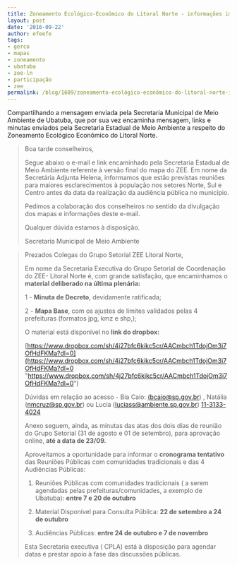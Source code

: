 ```yaml
---
title: Zoneamento Ecológico-Econômico do Litoral Norte - informações importantes
layout: post
date: '2016-09-22'
author: efeefe
tags:
- gerco
- mapas
- zoneamento
- ubatuba
- zee-ln
- participação
- zee
permalink: /blog/1609/zoneamento-ecológico-econômico-do-litoral-norte-informações-importantes/
---
```


Compartilhando a mensagem enviada pela Secretaria Municipal de Meio Ambiente de Ubatuba, que por sua vez encaminha mensagem, links e minutas enviados pela Secretaria Estadual de Meio Ambiente a respeito do Zoneamento Ecológico Econômico do Litoral Norte.

> Boa tarde conselheiros,
>
> Segue abaixo o e-mail e link encaminhado pela Secretaria Estadual de Meio Ambiente referente à versão final do mapa do ZEE. Em nome da Secretária Adjunta Helena, informamos que estão previstas reuniões para maiores esclarecimentos à população nos setores Norte, Sul e Centro antes da data da realização da audiência pública no município.
>
> Pedimos a colaboração dos conselheiros no sentido da divulgação dos mapas e informações deste e-mail.
>
> Qualquer dúvida estamos à disposição.
>
> Secretaria Municipal de Meio Ambiente

> Prezados Colegas do Grupo Setorial ZEE Litoral Norte,
>
> Em nome da Secretaria Executiva do Grupo Setorial de Coordenação do ZEE- Litoral Norte é, com grande satisfação, que encaminhamos o **material deliberado na última plenária:**
>
> 1 - **Minuta de Decreto**, devidamente ratificada;
>
> 2 - **Mapa Base**, com os ajustes de limites validados pelas 4 prefeituras (formatos jpg, kmz e shp,);
>
> O material está disponível no **link do dropbox:**
>
> [https://www.dropbox.com/sh/4j27bfc6kikc5cr/AACmbch1TdojOm3i7OfHdFKMa?dl=0](https://www.dropbox.com/sh/4j27bfc6kikc5cr/AACmbch1TdojOm3i7OfHdFKMa?dl=0 "https://www.dropbox.com/sh/4j27bfc6kikc5cr/AACmbch1TdojOm3i7OfHdFKMa?dl=0")
>
> Dúvidas em relação ao acesso - Bia Caio: [(bcaio@sp.gov.br](mailto:bcaio@sp.gov.br "mailto:bcaio@sp.gov.br")) , Natália ([nmcruz@sp.gov.br](mailto:nmcruz@sp.gov.br "mailto:nmcruz@sp.gov.br")) ou Lucia ([luciass@ambiente.sp.gov.br](mailto:luciass@ambiente.sp.gov.br "mailto:luciass@ambiente.sp.gov.br")) [11-3133-4024](tel:11-3133-4024 "tel:11-3133-4024")
>
> Anexo seguem, ainda, as minutas das atas dos dois dias de reunião do Grupo Setorial (31 de agosto e 01 de setembro), para aprovação online, **até a data de 23/09.**
>
> Aproveitamos a oportunidade para informar o **cronograma tentativo** das Reuniões Públicas com comunidades tradicionais e das 4 Audiências Públicas:
>
> 1. Reuniões Públicas com comunidades tradicionais ( a serem agendadas pelas prefeituras/comunidades, a exemplo de Ubatuba): **entre 7 e 20 de outubro**
>
> 2. Material Disponível para Consulta Pública: **22 de setembro a 24 de outubro**
>
> 3. Audiências Públicas: **entre 24 de outubro e 7 de novembro**
>
> Esta Secretaria executiva ( CPLA) está à disposição para agendar datas e prestar apoio à fase das discussões públicas.